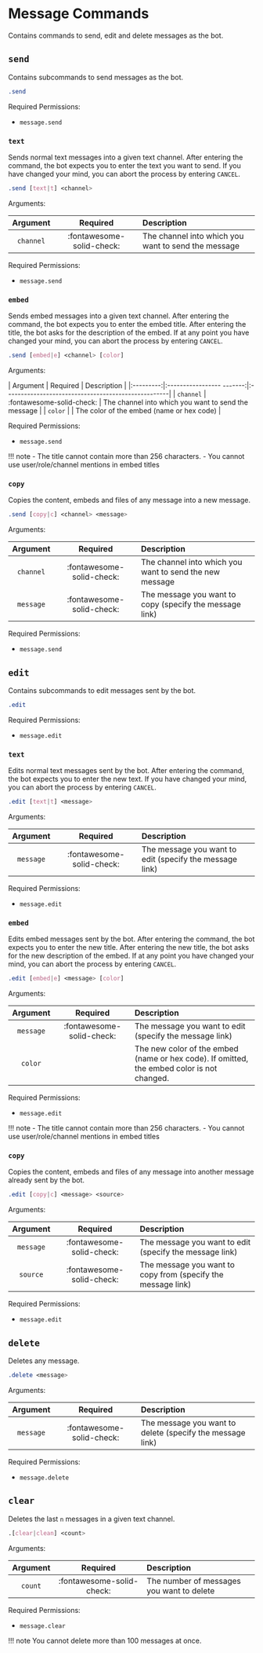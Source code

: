 # Message Commands

Contains commands to send, edit and delete messages as the bot.


## `send`

Contains subcommands to send messages as the bot.

```css
.send
```

Required Permissions:

- `message.send`


### `text`

Sends normal text messages into a given text channel. After entering the command, the bot expects you to enter the text you want to send. If you have changed your mind, you can abort the process by entering `CANCEL`.

```css
.send [text|t] <channel>
```

Arguments:

| Argument  | Required                  | Description                                         |
|:---------:|:-------------------------:|:----------------------------------------------------|
| `channel` | :fontawesome-solid-check: | The channel into which you want to send the message |

Required Permissions:

- `message.send`


### `embed`

Sends embed messages into a given text channel. After entering the command, the bot expects you to enter the embed title. After entering the title, the bot asks for the description of the embed. If at any point you have changed your mind, you can abort the process by entering `CANCEL`.

```css
.send [embed|e] <channel> [color]
```

Arguments:

| Argument  | Required                  | Description                                         |
|:---------:|:----------------- -------:|:----------------------------------------------------|
| `channel` | :fontawesome-solid-check: | The channel into which you want to send the message |
| `color`   |                           | The color of the embed (name or hex code)           |

Required Permissions:

- `message.send`

!!! note
    - The title cannot contain more than 256 characters.
    - You cannot use user/role/channel mentions in embed titles


### `copy`

Copies the content, embeds and files of any message into a new message.

```css
.send [copy|c] <channel> <message>
```

Arguments:

| Argument  | Required                  | Description                                             |
|:---------:|:-------------------------:|:--------------------------------------------------------|
| `channel` | :fontawesome-solid-check: | The channel into which you want to send the new message |
| `message` | :fontawesome-solid-check: | The message you want to copy (specify the message link) |

Required Permissions:

- `message.send`


## `edit`

Contains subcommands to edit messages sent by the bot.

```css
.edit
```

Required Permissions:

- `message.edit`


### `text`

Edits normal text messages sent by the bot. After entering the command, the bot expects you to enter the new text. If you have changed your mind, you can abort the process by entering `CANCEL`.

```css
.edit [text|t] <message>
```

Arguments:

| Argument  | Required                  | Description                                             |
|:---------:|:-------------------------:|:--------------------------------------------------------|
| `message` | :fontawesome-solid-check: | The message you want to edit (specify the message link) |

Required Permissions:

- `message.edit`


### `embed`

Edits embed messages sent by the bot. After entering the command, the bot expects you to enter the new title. After entering the new title, the bot asks for the new description of the embed. If at any point you have changed your mind, you can abort the process by entering `CANCEL`.

```css
.edit [embed|e] <message> [color]
```

Arguments:

| Argument  | Required                  | Description                                                                                |
|:---------:|:-------------------------:|:-------------------------------------------------------------------------------------------|
| `message` | :fontawesome-solid-check: | The message you want to edit (specify the message link)                                    |
| `color`   |                           | The new color of the embed (name or hex code). If omitted, the embed color is not changed. |

Required Permissions:

- `message.edit`

!!! note
    - The title cannot contain more than 256 characters.
    - You cannot use user/role/channel mentions in embed titles


### `copy`

Copies the content, embeds and files of any message into another message already sent by the bot.

```css
.edit [copy|c] <message> <source>
```

Arguments:

| Argument  | Required                  | Description                                                  |
|:---------:|:-------------------------:|:-------------------------------------------------------------|
| `message` | :fontawesome-solid-check: | The message you want to edit (specify the message link)      |
| `source`  | :fontawesome-solid-check: | The message you want to copy from (specify the message link) |

Required Permissions:

- `message.edit`


## `delete`

Deletes any message.

```css
.delete <message>
```

Arguments:

| Argument  | Required                  | Description                                               |
|:---------:|:-------------------------:|:----------------------------------------------------------|
| `message` | :fontawesome-solid-check: | The message you want to delete (specify the message link) |

Required Permissions:

- `message.delete`


## `clear`

Deletes the last `n` messages in a given text channel.

```css
.[clear|clean] <count>
```

Arguments:

| Argument | Required                  | Description                               |
|:--------:|:-------------------------:|:------------------------------------------|
| `count`  | :fontawesome-solid-check: | The number of messages you want to delete |

Required Permissions:

- `message.clear`

!!! note
    You cannot delete more than 100 messages at once.
